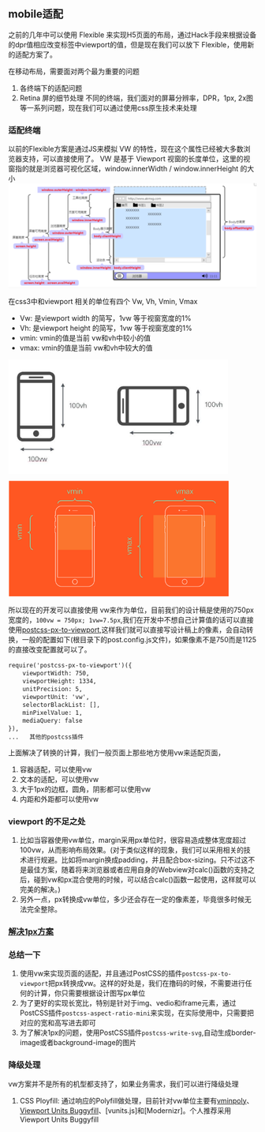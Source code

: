 ## mobile适配
之前的几年中可以使用 Flexible 来实现H5页面的布局，通过Hack手段来根据设备的dpr值相应改变<meta>标签中viewport的值，但是现在我们可以放下 Flexible，使用新的适配方案了。

在移动布局，需要面对两个最为重要的问题
1. 各终端下的适配问题
2. Retina 屏的细节处理
不同的终端，我们面对的屏幕分辨率，DPR，1px, 2x图等一系列问题，现在我们可以通过使用css原生技术来处理

### 适配终端
以前的Flexible方案是通过JS来模拟 VW 的特性，现在这个属性已经被大多数浏览器支持，可以直接使用了。 VW 是基于 Viewport 视窗的长度单位，这里的视窗指的就是浏览器可视化区域，window.innerWidth / window.innerHeight 的大小
<img src="./imgs/01.png" alt="viewport视图" style="zoom:67%;" />

在css3中和viewport 相关的单位有四个 Vw, Vh, Vmin, Vmax
- Vw: 是viewport width 的简写，1vw 等于视窗宽度的1%
- Vh: 是viewport height 的简写，1vw 等于视窗宽度的1%
- vmin: vmin的值是当前 vw和vh中较小的值
- vmax: vmin的值是当前 vw和vh中较大的值

<img src="./imgs/vw-layout-5.png" alt="vmin比较图" style="zoom:70%;" />

所以现在的开发可以直接使用 vw来作为单位，目前我们的设计稿是使用的750px宽度的，`100vw = 750px; 1vw=7.5px`,我们在开发中不想自己计算值的话可以直接使用[postcss-px-to-viewport](https://github.com/evrone/postcss-px-to-viewport),这样我们就可以直接写设计稿上的像素，会自动转换，一般的配置如下(根目录下的post.config.js文件)，如果像素不是750而是1125的直接改变配置就可以了。
```shell
require('postcss-px-to-viewport')({
    viewportWidth: 750,
    viewportHeight: 1334,
    unitPrecision: 5,
    viewportUnit: 'vw',
    selectorBlackList: [],
    minPixelValue: 1,
    mediaQuery: false
}),
...   其他的postcss插件
```

上面解决了转换的计算，我们一般页面上那些地方使用vw来适配页面，
1. 容器适配，可以使用vw
2. 文本的适配，可以使用vw
3. 大于1px的边框，圆角，阴影都可以使用vw
4. 内距和外距都可以使用vw


### viewport 的不足之处
1. 比如当容器使用vw单位，margin采用px单位时，很容易造成整体宽度超过100vw，从而影响布局效果。(对于类似这样的现象，我们可以采用相关的技术进行规避。比如将margin换成padding，并且配合box-sizing。只不过这不是最佳方案，随着将来浏览器或者应用自身的Webview对calc()函数的支持之后，碰到vw和px混合使用的时候，可以结合calc()函数一起使用，这样就可以完美的解决。)
2. 另外一点，px转换成vw单位，多少还会存在一定的像素差，毕竟很多时候无法完全整除。


### [解决1px方案](./mobile1px.md)


### 总结一下
1. 使用vw来实现页面的适配，并且通过PostCSS的插件`postcss-px-to-viewport`把px转换成vw。这样的好处是，我们在撸码的时候，不需要进行任何的计算，你只需要根据设计图写px单位
2. 为了更好的实现长宽比，特别是针对于img、vedio和iframe元素，通过PostCSS插件`postcss-aspect-ratio-mini`来实现，在实际使用中，只需要把对应的宽和高写进去即可
3. 为了解决1px的问题，使用PostCSS插件`postcss-write-svg`,自动生成border-image或者background-image的图片


### 降级处理
vw方案并不是所有的机型都支持了，如果业务需求，我们可以进行降级处理
1. CSS Ployfill: 通过响应的Polyfill做处理，目前针对vw单位主要有[vminpoly](https://github.com/saabi/vminpoly)、[Viewport Units Buggyfill](https://github.com/rodneyrehm/viewport-units-buggyfill)、[vunits.js]和[Modernizr]。个人推荐采用Viewport Units Buggyfill
